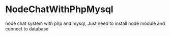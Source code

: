 # NodeChatWithPhpMysql
node chat system with php and mysql,
Just need to install node module and 
connect to database

